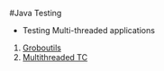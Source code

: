 #Java Testing 

- Testing Multi-threaded applications
1. [Groboutils](http://groboutils.sourceforge.net/)
2. [Multithreaded TC](https://code.google.com/archive/p/multithreadedtc/)
